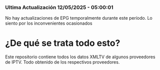 ### Ultima Actualización 12/05/2025 - 05:00:01
No hay actualizaciones de EPG temporalmente durante este período. Lo siento por los inconvenientes ocasionados



# ¿De qué se trata todo esto?
Este repositorio contiene todos los datos XMLTV de algunos proveedores de IPTV. Todo obtenido de los respectivos proveedores.
